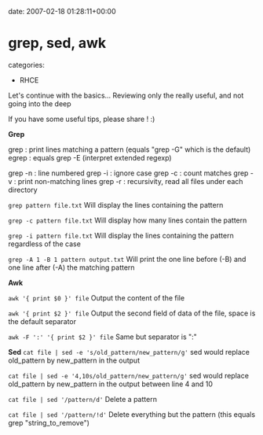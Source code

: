 


date: 2007-02-18 01:28:11+00:00


# grep, sed, awk

categories:
- RHCE


Let's continue with the basics... Reviewing only the really useful, and not going into the deep

If you have some useful tips, please share ! :)



**Grep**

grep : print lines matching a pattern (equals "grep -G" which is the default)
egrep : equals grep -E (interpret extended regexp)

grep -n : line numbered
grep -i : ignore case
grep -c : count matches
grep -v : print non-matching lines
grep -r : recursivity, read all files under each directory

`grep pattern file.txt`
Will display the lines containing the pattern

`grep -c pattern file.txt`
Will display how many lines contain the pattern

`grep -i pattern file.txt`
Will display the lines containing the pattern regardless of the case

`grep -A 1 -B 1 pattern output.txt`
Will print the one line before (-B) and one line after (-A) the matching pattern
 
**Awk**

`awk '{ print $0 }' file`
Output the content of the file

`awk '{ print $2 }' file`
Output the second field of data of the file, space is the default separator

`awk -F ':' '{ print $2 }' file`
Same but separator is ":"

**Sed**
`cat file | sed -e 's/old_pattern/new_pattern/g'`
sed would replace old_pattern by new_pattern in the output

`cat file | sed -e '4,10s/old_pattern/new_pattern/g'`
sed would replace old_pattern by new_pattern in the output between line 4 and 10

`cat file | sed '/pattern/d'`
Delete a pattern

`cat file | sed '/pattern/!d'`
Delete everything but the pattern (this equals grep "string_to_remove")
